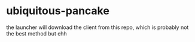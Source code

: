 # ubiquitous-pancake
the launcher will download the client from this repo, which is probably not the best method but ehh
